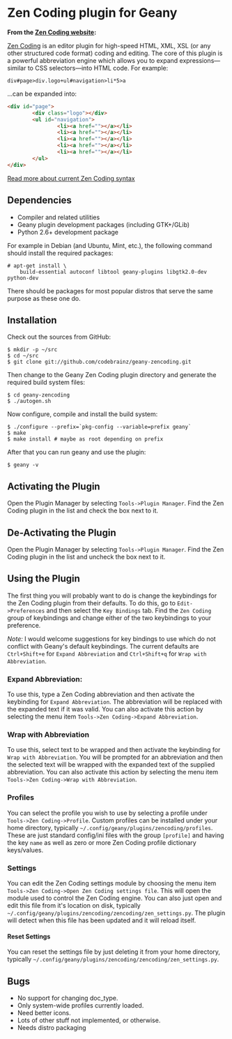 Zen Coding plugin for Geany
===========================

**From the [Zen Coding website](https://code.google.com/p/zen-coding):**

[Zen Coding](https://code.google.com/p/zen-coding) is an editor plugin for
high-speed HTML, XML, XSL (or any other structured code format) coding and
editing. The core of this plugin is a powerful abbreviation engine which
allows you to expand expressions—similar to CSS selectors—into HTML code.
For example:

	div#page>div.logo+ul#navigation>li*5>a

...can be expanded into:

```html
<div id="page">
        <div class="logo"></div>
        <ul id="navigation">
                <li><a href=""></a></li>
                <li><a href=""></a></li>
                <li><a href=""></a></li>
                <li><a href=""></a></li>
                <li><a href=""></a></li>
        </ul>
</div>
```

[Read more about current Zen Coding syntax](https://code.google.com/p/zen-coding/wiki/ZenHTMLSelectorsEn)

Dependencies
------------

* Compiler and related utilities
* Geany plugin development packages (including GTK+/GLib)
* Python 2.6+ development package

For example in Debian (and Ubuntu, Mint, etc.), the following command
should install the required packages:

    # apt-get install \
        build-essential autoconf libtool geany-plugins libgtk2.0-dev python-dev

There should be packages for most popular distros that serve the same
purpose as these one do.

Installation
------------

Check out the sources from GitHub:

	$ mkdir -p ~/src
	$ cd ~/src
	$ git clone git://github.com/codebrainz/geany-zencoding.git

Then change to the Geany Zen Coding plugin directory and generate the required
build system files:

	$ cd geany-zencoding
	$ ./autogen.sh

Now configure, compile and install the build system:

	$ ./configure --prefix=`pkg-config --variable=prefix geany`
	$ make
	$ make install # maybe as root depending on prefix

After that you can run geany and use the plugin:

	$ geany -v

Activating the Plugin
---------------------

Open the Plugin Manager by selecting `Tools->Plugin Manager`.  Find the Zen
Coding plugin in the list and check the box next to it.

De-Activating the Plugin
------------------------

Open the Plugin Manager by selecting `Tools->Plugin Manager`.  Find the Zen
Coding plugin in the list and uncheck the box next to it.

Using the Plugin
----------------

The first thing you will probably want to do is change the keybindings for
the Zen Coding plugin from their defaults.  To do this, go to
`Edit->Preferences` and then select the `Key Bindings` tab.  Find the
`Zen Coding` group of keybindings and change either of the two keybindings to
your preference.

_Note:_ I would welcome suggestions for key bindings to use which do not
conflict with Geany's default keybindings.  The current defaults are
`Ctrl+Shift+e` for `Expand Abbreviation` and `Ctrl+Shift+q` for `Wrap with
Abbreviation`.

### Expand Abbreviation:

To use this, type a Zen Coding abbreviation and then activate the keybinding
for `Expand Abbreviation`.  The abbreviation will be replaced with the expanded
text if it was valid.  You can also activate this action by selecting the menu
item `Tools->Zen Coding->Expand Abbreviation`.

### Wrap with Abbreviation

To use this, select text to be wrapped and then activate the keybinding for
`Wrap with Abbreviation`.  You will be prompted for an abbreviation and then the
selected text will be wrapped with the expanded text of the supplied
abbreviation.  You can also activate this action by selecting the menu item
`Tools->Zen Coding->Wrap with Abbreviation`.

### Profiles

You can select the profile you wish to use by selecting a profile under
`Tools->Zen Coding->Profile`.  Custom profiles can be installed under your
home directory, typically `~/.config/geany/plugins/zencoding/profiles`.  These
are just standard config/ini files with the group `[profile]` and having the
key `name` as well as zero or more Zen Coding profile dictionary keys/values.

### Settings

You can edit the Zen Coding settings module by choosing the menu item
`Tools->Zen Coding->Open Zen Coding settings file`.  This will open the module
used to control the Zen Coding engine.  You can also just open and edit this
file from it's location on disk, typically
`~/.config/geany/plugins/zencoding/zencoding/zen_settings.py`.  The plugin
will detect when this file has been updated and it will reload itself.

#### Reset Settings

You can reset the settings file by just deleting it from your home directory,
typically `~/.config/geany/plugins/zencoding/zencoding/zen_settings.py`.

Bugs
----

* No support for changing doc_type.
* Only system-wide profiles currently loaded.
* Need better icons.
* Lots of other stuff not implemented, or otherwise.
* Needs distro packaging
